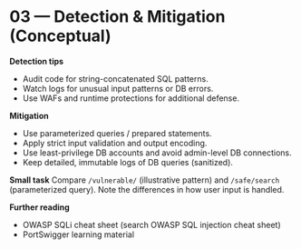 # 03 — Detection & Mitigation (Conceptual)

**Detection tips**
- Audit code for string-concatenated SQL patterns.
- Watch logs for unusual input patterns or DB errors.
- Use WAFs and runtime protections for additional defense.

**Mitigation**
- Use parameterized queries / prepared statements.
- Apply strict input validation and output encoding.
- Use least-privilege DB accounts and avoid admin-level DB connections.
- Keep detailed, immutable logs of DB queries (sanitized).

**Small task**
Compare `/vulnerable/` (illustrative pattern) and `/safe/search` (parameterized query). Note the differences in how user input is handled.

**Further reading**
- OWASP SQLi cheat sheet (search OWASP SQL injection cheat sheet)
- PortSwigger learning material
